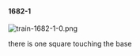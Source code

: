 #### 1682-1
![train-1682-1-0.png](https://github.com/lil-lab/nlvr/raw/master/nlvr/train/images/14/train-1682-1-0.png "train-1682-1-0.png")

there is one square touching the base